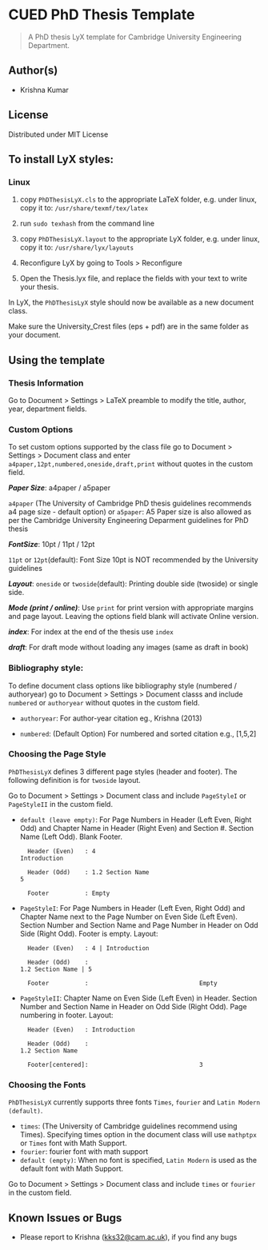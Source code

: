 CUED PhD Thesis Template
========================
> A PhD thesis LyX template for Cambridge University Engineering Department.

## Author(s)
*   Krishna Kumar

## License
Distributed under MIT License

## To install LyX styles:
### Linux
1. copy `PhDThesisLyX.cls` to the appropriate LaTeX folder, e.g. under linux, copy it to: `/usr/share/texmf/tex/latex`

2. run `sudo texhash` from the command line

3. copy `PhDThesisLyX.layout` to the appropriate LyX folder, e.g. under linux, copy it to: `/usr/share/lyx/layouts`

4. Reconfigure LyX by going to Tools > Reconfigure

5. Open the Thesis.lyx file, and replace the fields with your text to write your thesis.

In LyX, the `PhDThesisLyX` style should now be available as a new document class.

Make sure the University_Crest files (eps + pdf) are in the same folder as your document.


## Using the template

### Thesis Information

Go to Document > Settings > LaTeX preamble to modify the title, author, year, department fields.

### Custom Options

To set custom options supported by the class file go to Document > Settings > Document class and enter `a4paper,12pt,numbered,oneside,draft,print` without quotes in the custom field.

***Paper Size***: a4paper / a5paper

`a4paper` (The University of Cambridge PhD thesis guidelines recommends a4 page size - default option) or `a5paper`: A5 Paper size is also allowed as per the Cambridge University Engineering Deparment guidelines for PhD thesis 

***FontSize***: 10pt / 11pt / 12pt

`11pt` or `12pt`(default): Font Size 10pt is NOT recommended by the University guidelines 

***Layout***: `oneside` or `twoside`(default): Printing double side (twoside) or single side.

***Mode (print / online)***: Use `print` for print version with appropriate margins and page layout. Leaving the options field blank will activate Online version. 

***index***: For index at the end of the thesis use `index`

***draft***: For draft mode without loading any images (same as draft in book) 


### Bibliography style: 

To define document class options like bibliography style (numbered / authoryear) go to Document > Settings > Document classs and include `numbered` or `authoryear` without quotes in the custom field.

* `authoryear`: For author-year citation eg., Krishna (2013)

* `numbered`: (Default Option) For numbered and sorted citation e.g., [1,5,2]


### Choosing the Page Style

`PhDThesisLyX` defines 3 different page styles (header and footer). The following definition is for `twoside` layout.

Go to Document > Settings > Document class and include `PageStyleI` or `PageStyleII` in the custom field.

* `default (leave empty)`: For Page Numbers in Header (Left Even, Right Odd) and Chapter Name in Header (Right Even) and Section #. Section Name (Left Odd). Blank Footer.

        Header (Even)   : 4                                                 Introduction 

        Header (Odd)    : 1.2 Section Name 		   			                5

        Footer 		    : Empty

* `PageStyleI`: For Page Numbers in Header (Left Even, Right Odd) and Chapter Name next to the Page Number on Even Side (Left Even). Section Number and Section Name and Page Number in Header on Odd Side (Right Odd). Footer is empty. Layout:

        Header (Even)   : 4 | Introduction 

        Header (Odd)    :                         			                1.2 Section Name | 5

        Footer 		    :                               Empty

* `PageStyleII`: Chapter Name on Even Side (Left Even) in Header. Section Number and Section Name in Header on Odd Side (Right Odd). Page numbering in footer. Layout:

        Header (Even)   : Introduction
        
        Header (Odd)    : 			   				                        1.2 Section Name
        
        Footer[centered]:                           	3

### Choosing the Fonts

`PhDThesisLyX` currently supports three fonts `Times`, `fourier` and `Latin Modern (default)`.

*   `times`: (The University of Cambridge guidelines recommend using Times). Specifying times option in the document class will use `mathptpx` or `Times` font with Math Support.
*   `fourier`: fourier font with math support
*   `default (empty)`: When no font is specified, `Latin Modern` is used as the default font with Math Support. 

Go to Document > Settings > Document class and include `times` or `fourier` in the custom field.

## Known Issues or Bugs 
* Please report to Krishna (kks32@cam.ac.uk), if you find any bugs

